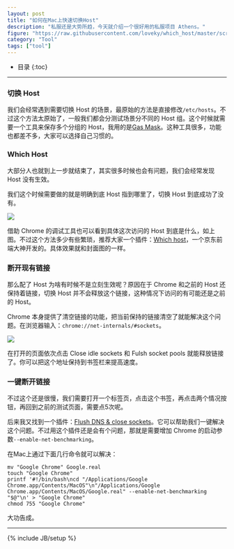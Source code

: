 ```yaml
---
layout: post
title: "如何在Mac上快速切换Host"
description: "私服还是大势所趋，今天就介绍一个很好用的私服项目 Athens。"
figure: "https://raw.githubusercontent.com/loveky/which_host/master/screenshots/config.png"
category: "Tool"
tags: ["tool"]
---
```


* 目录
{:toc}
---

### 切换 Host

我们会经常遇到需要切换 Host 的场景，最原始的方法是直接修改`/etc/hosts`。不过这个方法太原始了，一般我们都会分测试场景分不同的 Host 组。这个时候就需要一个工具来保存多个分组的 Host，我用的是[Gas Mask](https://github.com/2ndalpha/gasmask)。这种工具很多，功能也都差不多，大家可以选择自己习惯的。

### Which Host

大部分人也就到上一步就结束了，其实很多时候也会有问题，我们会经常发现 Host 没有生效。

我们这个时候需要做的就是明确到底 Host 指到哪里了，切换 Host 到底成功了没有。

![](https://res.cloudinary.com/cyeam/image/upload/v1540536947/cyeam/WX20181026-145514_2x.png)

借助 Chrome 的调试工具也可以看到具体这次访问的 Host 到底是什么，如上图。不过这个方法多少有些繁琐，推荐大家一个插件：[Which host](https://chrome.google.com/webstore/detail/which-host/hjecimglpgbbajfigibmieancoegaema)，一个京东前端大神开发的。具体效果就和封面图的一样。

### 断开现有链接

那么配了 Host 为啥有时候不是立刻生效呢？原因在于 Chrome 和之前的 Host 还保持着链接，切换 Host 并不会释放这个链接，这种情况下访问的有可能还是之前的 Host。

Chrome 本身提供了清空链接的功能，把当前保持的链接清空了就能解决这个问题。在浏览器输入：`chrome://net-internals/#sockets`。

![](https://res.cloudinary.com/cyeam/image/upload/v1540537363/cyeam/WX20181026-150146_2x.png)

在打开的页面依次点击 Close idle sockets 和 Fulsh socket pools 就能释放链接了。你可以把这个地址保持到书签栏来提高速度。

### 一键断开链接

不过这个还是很慢，我们需要打开一个标签页，点击这个书签，再点击两个情况按钮，再回到之前的测试页面，需要点5次呢。

后来我又找到一个插件：[Flush DNS & close sockets](https://chrome.google.com/webstore/detail/flush-dns-close-sockets/mlmlfmdmhdplgecgmiihhfjodokajeel)。它可以帮助我们一键解决这个问题。不过用这个插件还是会有个问题，那就是需要增加 Chrome 的启动参数`--enable-net-benchmarking`。

在Mac上通过下面几行命令就可以解决：

```
mv "Google Chrome" Google.real
touch "Google Chrome"
printf '#!/bin/bash\ncd "/Applications/Google Chrome.app/Contents/MacOS"\n"/Applications/Google Chrome.app/Contents/MacOS/Google.real" --enable-net-benchmarking "$@"\n' > "Google Chrome"
chmod 755 "Google Chrome"
```

大功告成。

---


{% include JB/setup %}
